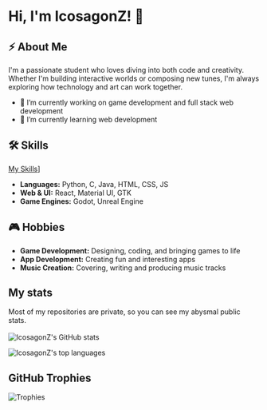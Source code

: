 # Hi, I'm IcosagonZ! 👋

## ⚡ About Me

I'm a passionate student who loves diving into both code and creativity. Whether I'm building interactive worlds or composing new tunes, I'm always exploring how technology and art can work together.
- 🔭 I’m currently working on game development and full stack web development
- 🌱 I’m currently learning web development

## 🛠️ Skills
[My Skills](https://skillicons.dev/icons?i=python,c,java,gtk,html,js,css,react,nodejs,materialui,fastapi,mysql,arduino,blender,figma,godot,unreal,figma,debian,linux,raspberrypi)]

- **Languages:** Python, C, Java, HTML, CSS, JS
- **Web & UI:** React, Material UI, GTK
- **Game Engines:** Godot, Unreal Engine

## 🎮 Hobbies

- **Game Development:** Designing, coding, and bringing games to life
- **App Development:** Creating fun and interesting apps
- **Music Creation:** Covering, writing and producing music tracks
## My stats
Most of my repositories are private, so you can see my abysmal public stats.
<br><br>
![IcosagonZ's GitHub stats](https://github-readme-stats.vercel.app/api?username=IcosagonZ&show_icons=true&theme=tokyonight&hide_border=true)

![IcosagonZ's top languages](https://github-readme-stats.vercel.app/api/top-langs/?username=IcosagonZ&theme=tokyonight&hide_border=true&include_all_commits=true&count_private=true&layout=compact)

## GitHub Trophies
![Trophies](https://github-profile-trophy.vercel.app/?username=IcosagonZ&theme=radical&no-frame=true&no-bg=false&margin-w=4)



